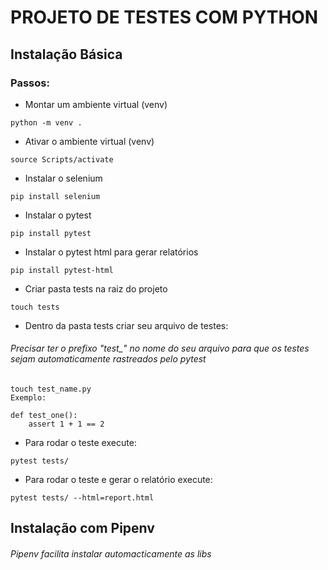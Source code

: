 # PROJETO DE TESTES COM PYTHON

## Instalação Básica
### Passos:
- Montar um ambiente virtual (venv)
```
python -m venv .
```
- Ativar o ambiente virtual (venv)
```
source Scripts/activate
```
- Instalar o selenium
```
pip install selenium
```
- Instalar o pytest
```
pip install pytest
```
- Instalar o pytest html para gerar relatórios
```
pip install pytest-html
```
- Criar pasta tests na raiz do projeto
```
touch tests
```
- Dentro da pasta tests criar seu arquivo de testes:
###### Precisar ter o prefixo "test_" no nome do seu arquivo para que os testes sejam automaticamente rastreados pelo pytest
```
touch test_name.py 
Exemplo:

def test_one():
    assert 1 + 1 == 2
```
- Para rodar o teste execute:
```
pytest tests/
```
- Para rodar o teste e gerar o relatório execute:
```
pytest tests/ --html=report.html
```


## Instalação com Pipenv
###### Pipenv facilita instalar automacticamente as libs